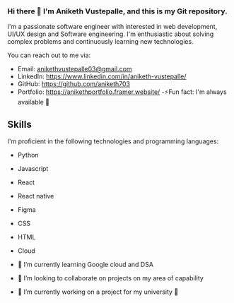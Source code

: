 ### Hi there 👋 I'm Aniketh Vustepalle, and this is my Git repository. 
I'm a passionate software engineer with interested in web development, UI/UX design and Software engineering. I'm enthusiastic about solving complex problems and continuously learning new technologies.

You can reach out to me via:
- Email: anikethvustepalle03@gmail.com 
- LinkedIn: https://www.linkedin.com/in/aniketh-vustepalle/
- GitHub: https://github.com/aniketh703
- Portfolio: https://anikethportfolio.framer.website/
-⚡Fun fact: I'm always available 🤩
    
## Skills

I'm proficient in the following technologies and programming languages:

- Python
- Javascript
- React
- React native
- Figma
- CSS
- HTML
- Cloud
  
- 🌱 I’m currently learning Google cloud and DSA
- 👯 I’m looking to collaborate on projects on my area of capability
- 🔭 I’m currently working on a project for my university 🏫


<!--
**aniketh703/aniketh703** is a ✨ _special_ ✨ repository because its `README.md` (this file) appears on your GitHub profile.

Here are some ideas to get you started:

- 🔭 I’m currently working on ...
- 🌱 I’m currently learning ...
- 👯 I’m looking to collaborate on ...
- 🤔 I’m looking for help with ...
- 💬 Ask me about ...
- 📫 How to reach me: ...
- 😄 Pronouns: ...
- ⚡ Fun fact: ...
-->
